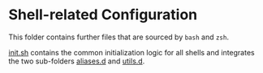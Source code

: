 # Shell-related Configuration

This folder contains further files that are sourced by `bash` and `zsh`.

[init.sh](https://gitlab.webartifex.biz/alexander/dotfiles/-/blob/main/.config/shell/init.sh)
    contains the common initialization logic for all shells
    and
    integrates the two sub-folders
        [aliases.d](https://gitlab.webartifex.biz/alexander/dotfiles/-/tree/main/.config/shell/aliases.d)
        and
        [utils.d](https://gitlab.webartifex.biz/alexander/dotfiles/-/tree/main/.config/shell/utils.d).
